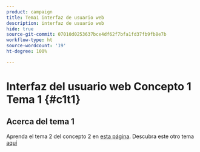 ```yaml
---
product: campaign
title: Tema1 interfaz de usuario web
description: interfaz de usuario web
hide: true
source-git-commit: 07010d0253637bce4df62f7bfa1fd37fb9fb8e7b
workflow-type: ht
source-wordcount: '19'
ht-degree: 100%

---
```


# Interfaz del usuario web Concepto 1 Tema 1 {#c1t1}

## Acerca del tema 1

Aprenda el tema 2 del concepto 2 en [esta página](../concept2/topic2.md).
Descubra este otro tema [aquí](../../automation/workflow/about-workflows.md)